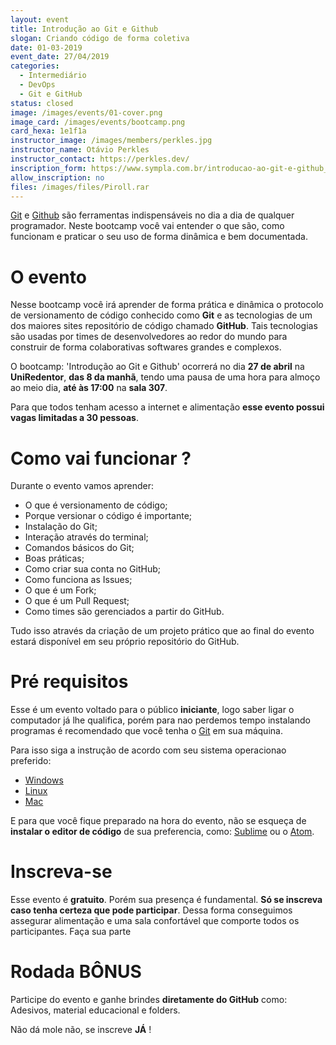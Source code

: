 ```yaml
---
layout: event
title: Introdução ao Git e Github
slogan: Criando código de forma coletiva
date: 01-03-2019
event_date: 27/04/2019 
categories:
  - Intermediário
  - DevOps
  - Git e GitHub
status: closed
image: /images/events/01-cover.png
image_card: /images/events/bootcamp.png
card_hexa: 1e1f1a
instructor_image: /images/members/perkles.jpg
instructor_name: Otávio Perkles
instructor_contact: https://perkles.dev/
inscription_form: https://www.sympla.com.br/introducao-ao-git-e-github__509369
allow_inscription: no
files: /images/files/Piroll.rar
---
```


[Git](https://git-scm.com/) e [Github](https://github.com/) são ferramentas indispensáveis no dia a dia de qualquer programador. Neste bootcamp você vai entender o que são, como funcionam e praticar o seu uso de forma dinâmica e bem documentada.

# O evento

Nesse bootcamp você irá aprender de forma prática e dinâmica o protocolo de versionamento de código conhecido como **Git** e as tecnologias de um dos maiores sites repositório de código chamado **GitHub**.
Tais tecnologias são usadas por times de desenvolvedores ao redor do mundo para construir de forma colaborativas softwares grandes e complexos.

O bootcamp: 'Introdução ao Git e Github' ocorrerá no dia **27 de abril** na **UniRedentor**, **das 8 da manhã**, tendo uma pausa de uma hora para almoço ao meio dia, **até às 17:00** na **sala 307**.

Para que todos tenham acesso a internet e alimentação **esse evento possui vagas limitadas a 30 pessoas**.

# Como vai funcionar ?

Durante o evento vamos aprender:
 - O que é versionamento de código;
 - Porque versionar o código é importante;
 - Instalação do Git;
 - Interação através do terminal;
 - Comandos básicos do Git;
 - Boas práticas;
 - Como criar sua conta no GitHub;
 - Como funciona as Issues;
 - O que é um Fork;
 - O que é um Pull Request;
 - Como times são gerenciados a partir do GitHub.

Tudo isso através da criação de um projeto prático que ao final do evento estará disponível em seu próprio repositório do GitHub.

# Pré requisitos

Esse é um evento voltado para o público **iniciante**, logo saber ligar o computador já lhe qualifica, porém para nao perdemos tempo instalando programas é recomendado que você tenha o [Git](https://git-scm.com/) em sua máquina. 

Para isso siga a instrução de acordo com seu sistema operacionao preferido:
  - [Windows](https://git-scm.com/book/pt-br/v1/Primeiros-passos-Instalando-Git#Instalando-no-Windows)
  - [Linux](https://git-scm.com/book/pt-br/v1/Primeiros-passos-Instalando-Git#Instalando-no-Linux)
  - [Mac](https://git-scm.com/book/pt-br/v1/Primeiros-passos-Instalando-Git#Instalando-no-Mac)


E para que você fique preparado na hora do evento, não se esqueça de **instalar o editor de código** de sua preferencia, como: [Sublime](https://www.sublimetext.com/3) ou o [Atom](https://atom.io/).


# Inscreva-se

Esse evento é **gratuito**. Porém sua presença é fundamental. **Só se inscreva caso tenha certeza que pode participar**. Dessa forma conseguimos assegurar alimentação e uma sala confortável que comporte todos os participantes.
Faça sua parte

# Rodada BÔNUS

Participe do evento e ganhe brindes **diretamente do GitHub** como: Adesivos, material educacional e folders.


Não dá mole não, se inscreve **JÁ** !
